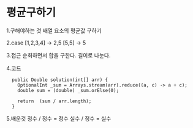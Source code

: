 # 평균구하기

1.구해야하는 것
배열 요소의 평균값 구하기


2.case
[1,2,3,4] -> 2,5
[5,5] -> 5


3.접근
순회하면서 합을 구한다.
길이로 나눈다.



4.코드

```
  public Double solution(int[] arr) {
    OptionalInt _sum = Arrays.stream(arr).reduce((a, c) -> a + c);
    double sum = (double) _sum.orElse(0);

    return  (sum / arr.length);
  }

```

5.배운것
정수 / 정수 = 정수
실수 / 정수 = 실수